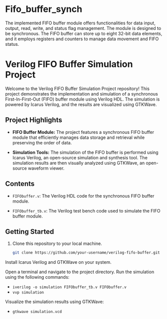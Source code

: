 # Fifo_buffer_synch
The implemented FIFO buffer module offers functionalities for data input, output, read, write, and status flag management. The module is designed to be synchronous. The FIFO buffer can store up to eight 32-bit data elements, and it employs registers and counters to manage data movement and FIFO status.
# Verilog FIFO Buffer Simulation Project

Welcome to the Verilog FIFO Buffer Simulation Project repository! This project demonstrates the implementation and simulation of a synchronous First-In-First-Out (FIFO) buffer module using Verilog HDL. The simulation is powered by Icarus Verilog, and the results are visualized using GTKWave.

## Project Highlights

- **FIFO Buffer Module:** The project features a synchronous FIFO buffer module that efficiently manages data storage and retrieval while preserving the order of data.

- **Simulation Tools:** The simulation of the FIFO buffer is performed using Icarus Verilog, an open-source simulation and synthesis tool. The simulation results are then visually analyzed using GTKWave, an open-source waveform viewer.

## Contents

- `FIFObuffer.v`: The Verilog HDL code for the synchronous FIFO buffer module.

- `FIFObuffer_tb.v`: The Verilog test bench code used to simulate the FIFO buffer module.

## Getting Started

1. Clone this repository to your local machine.

   ```bash
   git clone https://github.com/your-username/verilog-fifo-buffer.git

Install Icarus Verilog and GTKWave on your system.

Open a terminal and navigate to the project directory.
Run the simulation using the following commands:

- `iverilog -o simulation FIFObuffer_tb.v FIFObuffer.v`
- `vvp simulation`

Visualize the simulation results using GTKWave:
- `gtkwave simulation.vcd`


